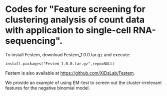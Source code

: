 # Codes for "Feature screening for clustering analysis of count data with application to single-cell RNA-sequencing".

To install Festem, download Festem_1.0.0.tar.gz and execute:

```
install.packages("Festem_1.0.0.tar.gz",repo=NULL)
```
Festem is also available at https://github.com/XiDsLab/Festem.


We provide an example of using EM-test to screen out the cluster-irrelevant features for the negative binomial model. 

